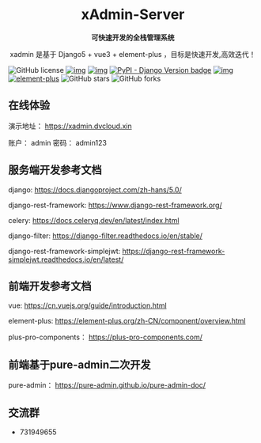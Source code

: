 <div style="text-align: center;">
<h1>xAdmin-Server</h1>

**可快速开发的全栈管理系统**

xadmin 是基于 Django5 + vue3 + element-plus ，目标是快速开发,高效迭代！
</div>

![GitHub license](https://img.shields.io/github/license/nineaiyu/xadmin-server?style=flat)
[![img](https://img.shields.io/badge/python->=3.12.x-green.svg)](https://python.org/)
[![img](https://img.shields.io/badge/node->=v20.10.x-brightgreen)](https://nodejs.org/zh-cn/)
[![PyPI - Django Version badge](https://img.shields.io/badge/django:versions-5.0-blue)](https://docs.djangoproject.com/zh-hans/5.0/)
[![img](https://img.shields.io/badge/vue3-brightgreen)](https://nodejs.org/zh-cn/)
[![element-plus](https://img.shields.io/badge/element%20plus-409eff.svg)](https://element-plus.org/)
![GitHub stars](https://img.shields.io/github/stars/nineaiyu/xadmin-server?color=fa6470&style=flat)
![GitHub forks](https://img.shields.io/github/forks/nineaiyu/xadmin-server?style=flat)

## 在线体验

演示地址： https://xadmin.dvcloud.xin

账户： admin  密码： admin123

## 服务端开发参考文档
django: https://docs.djangoproject.com/zh-hans/5.0/

django-rest-framework: https://www.django-rest-framework.org/

celery: https://docs.celeryq.dev/en/latest/index.html

django-filter: https://django-filter.readthedocs.io/en/stable/

django-rest-framework-simplejwt: https://django-rest-framework-simplejwt.readthedocs.io/en/latest/

## 前端开发参考文档
vue: https://cn.vuejs.org/guide/introduction.html

element-plus: https://element-plus.org/zh-CN/component/overview.html

plus-pro-components： https://plus-pro-components.com/

## 前端基于pure-admin二次开发
pure-admin： https://pure-admin.github.io/pure-admin-doc/

## 交流群

- 731949655